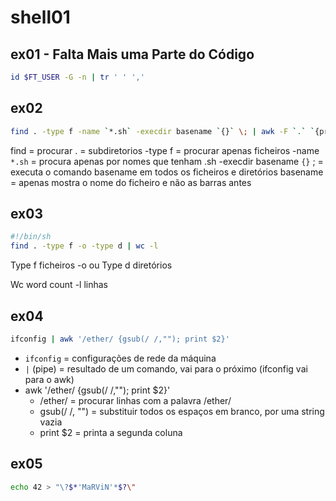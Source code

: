 # shell01

## ex01 - Falta Mais uma Parte do Código

```bash
id $FT_USER -G -n | tr ' ' ','
```

## ex02 

```bash
find . -type f -name `*.sh` -execdir basename `{}` \; | awk -F `.` `{print $1}`;
```

find = procurar
. = subdiretorios
-type f = procurar apenas ficheiros
-name `*.sh` = procura apenas por nomes que tenham .sh 
-execdir basename `{}` \; = executa o comando basename em todos os ficheiros e diretórios 
basename = apenas mostra o nome do ficheiro e não as barras antes

## ex03

```bash
#!/bin/sh
find . -type f -o -type d | wc -l
```

Type f ficheiros
-o ou
Type d diretórios

Wc word count
-l linhas

## ex04

```bash
ifconfig | awk '/ether/ {gsub(/ /,""); print $2}'
```

- `ifconfig` = configurações de rede da máquina
- `|` (pipe) = resultado de um comando, vai para o próximo (ifconfig vai para o awk)
- awk '/ether/ {gsub(/ /,""); print $2}'
	- /ether/ = procurar linhas com a palavra /ether/
	- gsub(/ /, "") = substituir todos os espaços em branco, por uma string vazia
	- print $2 = printa a segunda coluna 


## ex05

```bash
echo 42 > "\?$*'MaRViN'*$?\"
```

